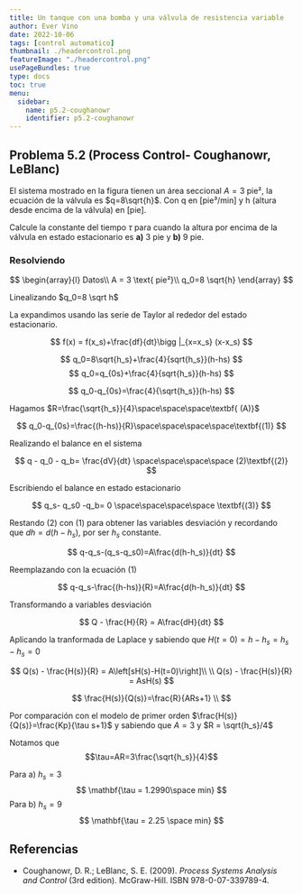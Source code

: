 ```yaml
---
title: Un tanque con una bomba y una válvula de resistencia variable
author: Ever Vino
date: 2022-10-06
tags: [control automatico]
thumbnail: ./headercontrol.png
featureImage: "./headercontrol.png"
usePageBundles: true
type: docs
toc: true
menu:
  sidebar:
    name: p5.2-coughanowr
    identifier: p5.2-coughanowr
---
```


## Problema 5.2 (Process Control- Coughanowr, LeBlanc)

El sistema mostrado en la figura tienen un área seccional $A=3\text{ pie²}$, la ecuación de la válvula es $q=8\sqrt{h}$. Con q en [pie³/min] y h (altura desde encima de la válvula) en [pie].

Calcule la constante del tiempo $\tau$ para cuando la altura por encima de la válvula en estado estacionario es **a)** 3 pie y **b)** 9 pie.

### Resolviendo

$$
\begin{array}{l}
Datos\\
A = 3 \text{ pie²}\\
q_0=8 \sqrt{h}
\end{array}
$$

Linealizando $q_0=8 \sqrt h$

La expandimos usando las serie de Taylor al rededor del estado estacionario.

$$
f(x) = f(x_s)+\frac{df}{dt}\bigg |_{x=x_s} (x-x_s)
$$

$$
q_0=8\sqrt{h_s}+\frac{4}{sqrt{h_s}}(h-hs)
$$
$$
q_0=q_{0s}+\frac{4}{sqrt{h_s}}(h-hs)
$$

$$
q_0-q_{0s}=\frac{4}{\sqrt{h_s}}(h-hs)
$$

Hagamos $R=\frac{\sqrt{h_s}}{4}\space\space\space\textbf{ (A)}$

$$
q_0-q_{0s}=\frac{(h-hs)}{R}\space\space\space\space\textbf{(1)}
$$

Realizando el balance en el sistema

$$
q - q_0 - q_b= \frac{dV}{dt} \space\space\space\space (2)\textbf{(2)}
$$

Escribiendo el balance en estado estacionario

$$
q_s- q_s0 -q_b= 0 \space\space\space\space \textbf{(3)}
$$

Restando (2) con (1) para obtener las variables desviación y recordando que $dh=d(h-h_s)$, por ser $h_s$ constante.

$$
q-q_s-(q_s-q_s0)=A\frac{d(h-h_s)}{dt}
$$

Reemplazando con la ecuación (1)

$$
q-q_s-\frac{(h-hs)}{R}=A\frac{d(h-h_s)}{dt}
$$

Transformando a variables desviación

$$
Q - \frac{H}{R} = A\frac{dH}{dt}
$$

Aplicando la tranformada de Laplace y sabiendo que $H(t=0)= h-h_s=h_s-h_s=0$

$$
Q(s) - \frac{H(s)}{R} = A\left[sH(s)-H(t=0)\right]\\
\\
Q(s) - \frac{H(s)}{R} = AsH(s)
$$

$$
\frac{H(s)}{Q(s)}=\frac{R}{ARs+1} \\
$$

Por comparación con el modelo de primer orden $\frac{H(s)}{Q(s)}=\frac{Kp}{\tau s+1}$ y sabiendo que $A=3$ y $R = \sqrt{h_s}/4$

Notamos que
$$\tau=AR=3\frac{\sqrt{h_s}}{4}$$

Para a) $h_s=3$
$$
\mathbf{\tau = 1.2990\space min}
$$
Para b) $h_s=9$
$$
\mathbf{\tau = 2.25 \space min}
$$

## Referencias

* Coughanowr, D. R.; LeBlanc, S. E. (2009). _Process Systems Analysis and Control_ (3rd edition). McGraw-Hill. ISBN 978-0-07-339789-4.